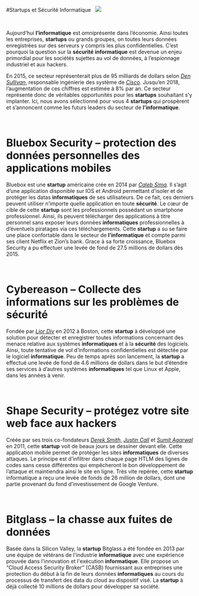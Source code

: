 #Startups et Sécurité Informatique
 
![](media/image1.jpeg)

 

Aujourd’hui **l’informatique** est omniprésente dans l’économie. Ainsi
toutes les entreprises, **startups** ou grands groupes, on toutes leurs
données enregistrées sur des serveurs y compris les plus
confidentielles. C’est pourquoi la question sur la **sécurité**
**informatique** est devenue un enjeu primordial pour les sociétés
sujettes au vol de données, à l’espionnage industriel et aux hackers.

En 2015, ce secteur représenterait plus de 95 milliards de dollars selon
[*Den Sullivan*](https://www.linkedin.com/in/den-sullivan-07644688),
responsable ingénierie des système de [*Cisco*](http://www.cisco.com/).
Jusqu’en 2018, l’augmentation de ces chiffres est estimée à 8% par an.
Ce secteur représente donc de véritables opportunités pour les
**startups** souhaitant s’y implanter. Ici, nous avons sélectionné pour
vous 4 **startups** qui prospèrent et s’annoncent comme les futurs
leaders du secteur de **l’informatique**.

 

Bluebox Security – protection des données personnelles des applications mobiles
===============================================================================

Bluebox est une **startup** américaine crée en 2014 par [*Caleb
Sima*](https://www.linkedin.com/in/calebsima). Il s’agit d’une
application disponible sur IOS et Android permettant d’isoler et de
protéger les datas **informatiques** de ses utilisateurs. De ce fait,
ces derniers peuvent utiliser n’importe quelle application en toute
**sécurité**. Le cœur de cible de cette **startup** sont les
professionnels possédant un smartphone professionnel. Ainsi, ils peuvent
télécharger des applications à titre personnel sans exposer leurs
données **informatiques** professionnelles à d’éventuels piratages via
ces téléchargements. Cette **startup** a su se faire une place
confortable dans le secteur de **l’informatique** et compte parmi ses
client Netflix et Zion’s bank. Grace à sa forte croissance, Bluebox
Security a pu effectuer une levée de fond de 27.5 millions de dollars
dès 2015.

 

Cybereason – Collecte des informations sur les problèmes de sécurité
====================================================================

Fondée par [*Lior Div*](https://www.linkedin.com/in/liordiv) en 2012 à
Boston, cette **startup** à développé une solution pour détecter et
enregistrer toutes informations concernant des menace relative aux
systèmes **informatiques** et à la **sécurité** des logiciels. Ainsi,
toute tentative de vol d’informations confidentielles est détectée par
le logiciel **informatique**. Peu de temps après son lancement, la
**startup** a effectué une levée de fond de 4.6 millions de dollars dans
le but d’étendre ses services à d’autres systèmes **informatiques** tel
que Linux et Apple, dans les années à venir.

 

Shape Security – protégez votre site web face aux hackers
=========================================================

Créée par ses trois co-fondateurs [*Derek
Smith,*](https://www.crunchbase.com/person/derek-smith-4#/entity)
[*Justin Call*](https://www.linkedin.com/in/jstnc) et [*Sumit
Agarwal*](https://www.linkedin.com/in/sumitagarwalusaf) en 2011, cette
**startup** voit de beaux jours se dessiner devant elle. Cette
application mobile permet de protéger les sites **informatiques** de
diverses attaques. Le principe est d’infiltrer dans chaque page HTLM des
lignes de codes sans cesse différentes qui empêcheront le bon
développement de l’attaque et maintiendra ainsi le site en ligne. Très
vite repérée, cette **startup** informatique a reçu une levée de fonds
de 26 million de dollars, dont une partie provenant du fond
d’investissement de Google Venture.

 

Bitglass – la chasse aux fuites de données
==========================================

Basée dans la Silicon Valley, la **startup** Bitglass a été fondée en
2013 par une équipe de vétérans de l'industrie **informatique** avec une
expérience prouvée dans l'innovation et l'exécution **informatique**.
Elle propose un “Cloud Access Security Broker” (CASB) fournissant aux
entreprises une protection du début à la fin de leurs données
**informatiques** au cours du processus de transfert des data du cloud
au dispositif visé. La **startup** à déjà collecté 10 millions de
dollars pour développer sa société.
